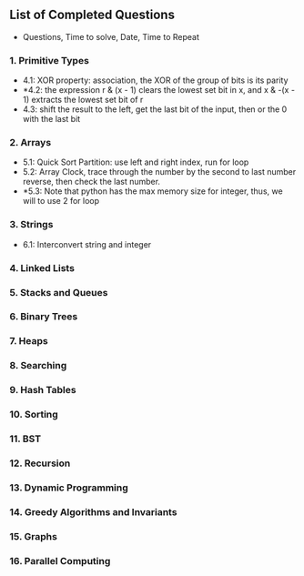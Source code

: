 ## List of Completed Questions
- Questions, Time to solve, Date, Time to Repeat

### 1. Primitive Types
- 4.1: XOR property: association, the XOR of the group of bits is its parity
- *4.2: the expression r & (x - 1) clears the lowest set bit in x, and x & -(x - 1) extracts the lowest set bit of r
- 4.3: shift the result to the left, get the last bit of the input, then or the 0 with the last bit

### 2. Arrays
- 5.1: Quick Sort Partition: use left and right index, run for loop
- 5.2: Array Clock, trace through the number by the second to last number reverse, then check the last number.
- *5.3: Note that python has the max memory size for integer, thus, we will to use 2 for loop

### 3. Strings
- 6.1: Interconvert string and integer

### 4. Linked Lists


### 5. Stacks and Queues


### 6. Binary Trees


### 7. Heaps


### 8. Searching 


### 9. Hash Tables


### 10. Sorting


### 11. BST


### 12. Recursion


### 13. Dynamic Programming


### 14. Greedy Algorithms and Invariants


### 15. Graphs


### 16. Parallel Computing